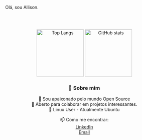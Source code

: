 Olá, sou Allison.




<div align="center">

<br><br>

<img alt="Top Langs" height="150px" src="https://github-readme-stats.vercel.app/api/top-langs/?username=melrovieira&layout=compact&show_icons=true&theme=dracula" />
<img alt="GitHub stats" height="150px" src="https://github-readme-stats.vercel.app/api?username=melrovieira&show_icons=true&theme=dracula" />

</div>

<div align="center">

### 🚀 Sobre mim

🔭 Sou apaixonado pelo mundo Open Source  
👯 Aberto para colaborar em projetos interessantes.  
🐧 Linux User - Atualmente Ubuntu  

📫 Como me encontrar:  
[LinkedIn](https://www.linkedin.com/in/allisonvmelro/)  
[Email](mailto:allisonmelro@gmail.com)  

</div>

